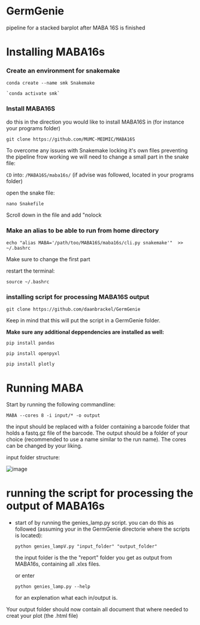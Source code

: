# GermGenie
pipeline for a stacked barplot after MABA 16S is finished

# Installing MABA16s
### Create an environment for snakemake
```
conda create --name smk Snakemake 
```

```
`conda activate smk`
```

### Install MABA16S
do this in the direction you would like to install MABA16S in (for instance your programs folder)

```
git clone https://github.com/MUMC-MEDMIC/MABA16S
```

To overcome any issues with Snakemake locking it's own files preventing the pipeline frow working we will need to change a small part in the snake file:

`CD` into: `/MABA16S/maba16s/` (if advise was followed, located in your programs folder)

open the snake file: 
```
nano Snakefile
```
Scroll down in the file and add "nolock

### Make an alias to be able to run from home directory
```
echo "alias MABA='/path/too/MABA16S/maba16s/cli.py snakemake'"  >> ~/.bashrc
```

Make sure to change the first part

restart the terminal: 
```
source ~/.bashrc
```

### installing script for processing MABA16S output

```
git clone https://github.com/daanbrackel/GermGenie
```
Keep in mind that this will put the script in a GermGenie folder.

**Make sure any additional deppendencies are installed as well:**
```
pip install pandas
```
```
pip install openpyxl
```
```
pip install plotly
```
  
# Running MABA 

Start by running the following commandline:

```
MABA --cores 8 -i input/* -o output
```
the input should be replaced with a folder containing a barcode folder that holds a fastq.gz file of the barcode. The output should be a folder of your choice (recommended to use a name similar to the run name). The cores can be changed by your liking.

input folder structure:

![image](https://github.com/daanbrackel/MABA16s_after_process/assets/127868974/5b460540-0d40-4835-8a5e-41d3e5b0e1dc)


# running the script for processing the output of MABA16s

- start of by running the genies_lamp.py script. you can do this as followed (assuming your in the GermGenie directorie where the scripts is located):

  ```
  python genies_lampV.py "input_folder" "output_folder"
  ```

  the input folder is the the "report" folder you get as output from MABA16s, containing all .xlxs files.

  or enter 

  ```
  python genies_lamp.py --help
  ```

  for an explenation what each in/output is.

Your output folder should now contain all document that where needed to creat your plot (the .html file)
